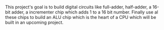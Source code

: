 This project's goal is to build digital circuits like full-adder, half-adder, a 16-bit adder, a incrementer chip which adds 1 to a 16 bit number. Finally use al these chips to 
build an ALU chip which is the heart of a CPU which will be built in an upcoming project. 
